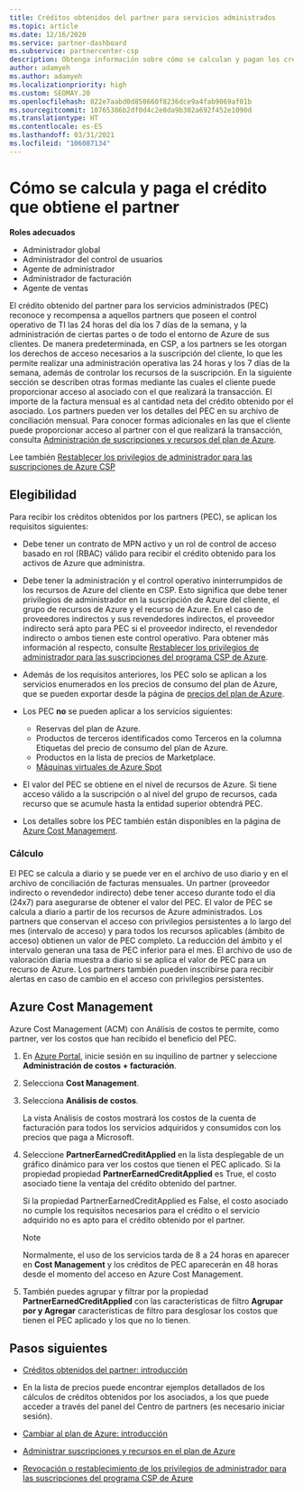 ```yaml
---
title: Créditos obtenidos del partner para servicios administrados
ms.topic: article
ms.date: 12/16/2020
ms.service: partner-dashboard
ms.subservice: partnercenter-csp
description: Obtenga información sobre cómo se calculan y pagan los créditos obtenidos del partner (PEC) de Microsoft para los servicios administrados y cómo asegurarse de que cumple los requisitos.
author: adamyeh
ms.author: adamyeh
ms.localizationpriority: high
ms.custom: SEOMAY.20
ms.openlocfilehash: 022e7aabd0d850660f8236dce9a4fab9069af01b
ms.sourcegitcommit: 10765386b2df0d4c2e8da9b302a692f452e1090d
ms.translationtype: HT
ms.contentlocale: es-ES
ms.lasthandoff: 03/31/2021
ms.locfileid: "106087134"
---
```

# <a name="how-the-partner-earned-credit-is-calculated-and-paid"></a>Cómo se calcula y paga el crédito que obtiene el partner

**Roles adecuados**

- Administrador global
- Administrador del control de usuarios
- Agente de administrador
- Administrador de facturación
- Agente de ventas

El crédito obtenido del partner para los servicios administrados (PEC) reconoce y recompensa a aquellos partners que poseen el control operativo de TI las 24 horas del día los 7 días de la semana, y la administración de ciertas partes o de todo el entorno de Azure de sus clientes. De manera predeterminada, en CSP, a los partners se les otorgan los derechos de acceso necesarios a la suscripción del cliente, lo que les permite realizar una administración operativa las 24 horas y los 7 días de la semana, además de controlar los recursos de la suscripción. En la siguiente sección se describen otras formas mediante las cuales el cliente puede proporcionar acceso al asociado con el que realizará la transacción. El importe de la factura mensual es al cantidad neta del crédito obtenido por el asociado. Los partners pueden ver los detalles del PEC en su archivo de conciliación mensual. Para conocer formas adicionales en las que el cliente puede proporcionar acceso al partner con el que realizará la transacción, consulta [Administración de suscripciones y recursos del plan de Azure](azure-plan-manage.md).

Lee también [Restablecer los privilegios de administrador para las suscripciones de Azure CSP](revoke-reinstate-csp.md)

## <a name="eligibility"></a>Elegibilidad

Para recibir los créditos obtenidos por los partners (PEC), se aplican los requisitos siguientes: 

- Debe tener un contrato de MPN activo y un rol de control de acceso basado en rol (RBAC) válido para recibir el crédito obtenido para los activos de Azure que administra.

- Debe tener la administración y el control operativo ininterrumpidos de los recursos de Azure del cliente en CSP. Esto significa que debe tener privilegios de administrador en la suscripción de Azure del cliente, el grupo de recursos de Azure y el recurso de Azure. En el caso de proveedores indirectos y sus revendedores indirectos, el proveedor indirecto será apto para PEC si el proveedor indirecto, el revendedor indirecto o ambos tienen este control operativo. Para obtener más información al respecto, consulte [Restablecer los privilegios de administrador para las suscripciones del programa CSP de Azure](./revoke-reinstate-csp.md).

- Además de los requisitos anteriores, los PEC solo se aplican a los servicios enumerados en los precios de consumo del plan de Azure, que se pueden exportar desde la página de [precios del plan de Azure](https://partner.microsoft.com/commerce/sales).

- Los PEC **no** se pueden aplicar a los servicios siguientes:
    - Reservas del plan de Azure.
    - Productos de terceros identificados como Terceros en la columna Etiquetas del precio de consumo del plan de Azure.
    - Productos en la lista de precios de Marketplace.
    - [Máquinas virtuales de Azure Spot](https://partner.microsoft.com/resources/collection/azure-spot-in-csp#/)

- El valor del PEC se obtiene en el nivel de recursos de Azure. Si tiene acceso válido a la suscripción o al nivel del grupo de recursos, cada recurso que se acumule hasta la entidad superior obtendrá PEC.

- Los detalles sobre los PEC también están disponibles en la página de [Azure Cost Management](/azure/cost-management-billing/costs/get-started-partners).

### <a name="calculation"></a>Cálculo

El PEC se calcula a diario y se puede ver en el archivo de uso diario y en el archivo de conciliación de facturas mensuales. Un partner (proveedor indirecto o revendedor indirecto) debe tener acceso durante todo el día (24x7) para asegurarse de obtener el valor del PEC. El valor de PEC se calcula a diario a partir de los recursos de Azure administrados. Los partners que conservan el acceso con privilegios persistentes a lo largo del mes (intervalo de acceso) y para todos los recursos aplicables (ámbito de acceso) obtienen un valor de PEC completo. La reducción del ámbito y el intervalo generan una tasa de PEC inferior para el mes. El archivo de uso de valoración diaria muestra a diario si se aplica el valor de PEC para un recurso de Azure. Los partners también pueden inscribirse para recibir alertas en caso de cambio en el acceso con privilegios persistentes.

## <a name="azure-cost-management"></a>Azure Cost Management

Azure Cost Management (ACM) con Análisis de costos te permite, como partner, ver los costos que han recibido el beneficio del PEC.  

1. En [Azure Portal](https://portal.azure.com), inicie sesión en su inquilino de partner y seleccione **Administración de costos + facturación**.

2. Selecciona **Cost Management**.

3. Selecciona **Análisis de costos**.

   La vista Análisis de costos mostrará los costos de la cuenta de facturación para todos los servicios adquiridos y consumidos con los precios que paga a Microsoft.

4. Seleccione **PartnerEarnedCreditApplied** en la lista desplegable de un gráfico dinámico para ver los costos que tienen el PEC aplicado. Si la propiedad propiedad **PartnerEarnedCreditApplied** es True, el costo asociado tiene la ventaja del crédito obtenido del partner. 

   Si la propiedad PartnerEarnedCreditApplied es False, el costo asociado no cumple los requisitos necesarios para el crédito o el servicio adquirido no es apto para el crédito obtenido por el partner.

   >[!NOTE] 
   >Normalmente, el uso de los servicios tarda de 8 a 24 horas en aparecer en **Cost Management** y los créditos de PEC aparecerán en 48 horas desde el momento del acceso en Azure Cost Management.

5. También puedes agrupar y filtrar por la propiedad **PartnerEarnedCreditApplied** con las características de filtro **Agrupar por y Agregar** características de filtro para desglosar los costos que tienen el PEC aplicado y los que no lo tienen.

## <a name="next-steps"></a>Pasos siguientes

- [Créditos obtenidos del partner: introducción](partner-earned-credit.md)

- En la lista de precios puede encontrar ejemplos detallados de los cálculos de créditos obtenidos por los asociados, a los que puede acceder a través del panel del Centro de partners (es necesario iniciar sesión).

- [Cambiar al plan de Azure: introducción](azure-plan-get-started.md)

- [Administrar suscripciones y recursos en el plan de Azure](azure-plan-manage.md)

- [Revocación o restablecimiento de los privilegios de administrador para las suscripciones del programa CSP de Azure](revoke-reinstate-csp.md)
